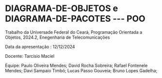 # DIAGRAMA-DE-OBJETOS e DIAGRAMA-DE-PACOTES --- POO
Trabalho da Universade Federal do Ceará, Programação Orientada a Objetos, 2024.2, Enegenharia de Telecomunicações

Data da apresentação : 12/12/2024

Docente: Tarcísio Maciel

Equipe:
Paulo Oliveira Mendes;
David Rocha Sobreira;
Rafael Fontenele Mendes;
Davi Sampaio Timbó;
Lucas Passo Gouveia;
Bruno Lopes Gadelha;

